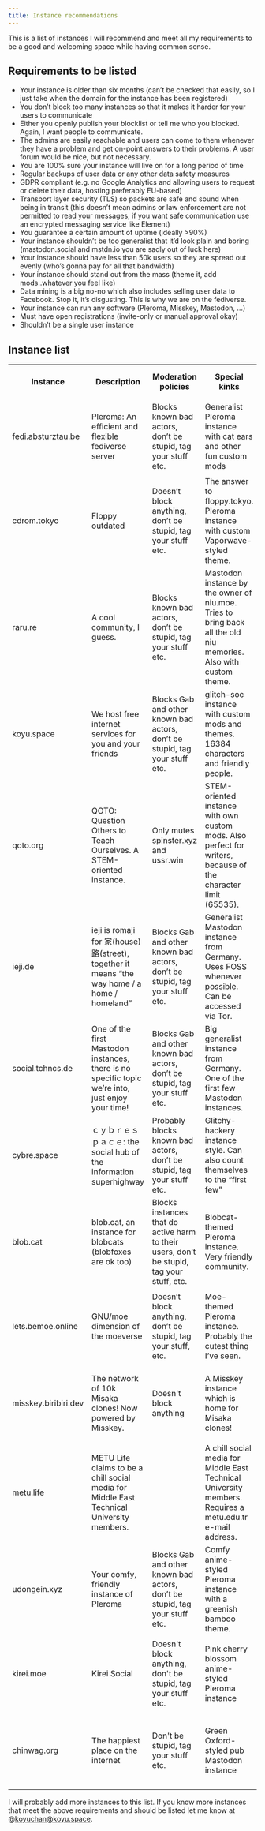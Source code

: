 ```yaml
---
title: Instance recommendations
---
```


This is a list of instances I will recommend and meet all my requirements to be a good and welcoming space while having common sense.

## Requirements to be listed

  * Your instance is older than six months (can&#8217;t be checked that easily, so I just take when the domain for the instance has been registered)
  * You don&#8217;t block too many instances so that it makes it harder for your users to communicate
  * Either you openly publish your blocklist or tell me who you blocked. Again, I want people to communicate.
  * The admins are easily reachable and users can come to them whenever they have a problem and get on-point answers to their problems. A user forum would be nice, but not necessary.
  * You are 100% sure your instance will live on for a long period of time
  * Regular backups of user data or any other data safety measures
  * GDPR compliant (e.g. no Google Analytics and allowing users to request or delete their data, hosting preferably EU-based)
  * Transport layer security (TLS) so packets are safe and sound when being in transit (this doesn&#8217;t mean admins or law enforcement are not permitted to read your messages, if you want safe communication use an encrypted messaging service like Element)
  * You guarantee a certain amount of uptime (ideally >90%)
  * Your instance shouldn&#8217;t be too generalist that it&#8217;d look plain and boring (mastodon.social and mstdn.io you are sadly out of luck here)
  * Your instance should have less than 50k users so they are spread out evenly (who&#8217;s gonna pay for all that bandwidth)
  * Your instance should stand out from the mass (theme it, add mods..whatever you feel like)
  * Data mining is a big no-no which also includes selling user data to Facebook. Stop it, it&#8217;s disgusting. This is why we are on the fediverse.
  * Your instance can run any software (Pleroma, Misskey, Mastodon, &#8230;)
  * Must have open registrations (invite-only or manual approval okay)
  * Shouldn&#8217;t be a single user instance

## Instance list

<table>
  <tr>
    <th>
      <strong>Instance</strong>
    </th>
    <th>
      <strong>Description</strong>
    </th>
    <th>
      Moderation policies
    </th>
    <th>
      <strong>Special</strong> kinks
    </th>
    <th>
      Instance banner/logo/admin icon
    </th>
  </tr>
  <tr>
    <td>
      fedi.absturztau.be
    </td>
    <td>
      Pleroma: An efficient and flexible fediverse server
    </td>
    <td>
      Blocks known bad actors, don’t be stupid, tag your stuff etc.
    </td>
    <td>
      Generalist Pleroma instance with cat ears and other fun custom mods
    </td>
    <td>
      <img class="wp-image-166" style="width: 150px" src="/wp-content/uploads/2020/11/blob.jpg" alt="">
    </td>
  </tr>
  <tr>
    <td>
      cdrom.tokyo
    </td>
    <td>
      Floppy outdated
    </td>
    <td>
      Doesn’t block anything, don’t be stupid, tag your stuff etc.
    </td>
    <td>
      The answer to floppy.tokyo. Pleroma instance with custom Vaporwave-styled theme.
    </td>
    <td>
      <img class="wp-image-164" style="width: 150px" src="/wp-content/uploads/2020/11/logo.png" alt="">
    </td>
  </tr>
  <tr>
    <td>
      raru.re
    </td>
    <td>
      A cool community, I guess.
    </td>
    <td>
      Blocks known bad actors, don’t be stupid, tag your stuff etc.
    </td>
    <td>
      Mastodon instance by the owner of niu.moe. Tries to bring back all the old niu memories. Also with custom theme.
    </td>
    <td>
      <img class="wp-image-150" style="width: 150px" src="/wp-content/uploads/2020/11/preview-b71f8f19db9f6dec0768332404514644.jpg" alt="">
    </td>
  </tr>
  <tr>
    <td>
      koyu.space
    </td>
    <td>
      We host free internet services for you and your friends
    </td>
    <td>
      Blocks Gab and other known bad actors, don’t be stupid, tag your stuff etc.
    </td>
    <td>
      glitch-soc instance with custom mods and themes. 16384 characters and friendly people.
    </td>
    <td>
      <img class="wp-image-172" style="width: 150px" src="/wp-content/uploads/2020/11/pb-icon_large.png" alt="">
    </td>
  </tr>
  <tr>
    <td>
      qoto.org
    </td>
    <td>
      QOTO: Question Others to Teach Ourselves. A STEM-oriented instance.
    </td>
    <td>
      Only mutes spinster.xyz and ussr.win
    </td>
    <td>
      STEM-oriented instance with own custom mods. Also perfect for writers, because of the character limit (65535).
    </td>
    <td>
      <img class="wp-image-156" style="width: 150px" src="/wp-content/uploads/2020/11/colored-qoto-thumbnail.png" alt="">
    </td>
  </tr>
  <tr>
    <td>
      ieji.de
    </td>
    <td>
      ieji is romaji for 家(house)路(street), together it means “the way home / a home / homeland”
    </td>
    <td>
      Blocks Gab and other known bad actors, don’t be stupid, tag your stuff etc.
    </td>
    <td>
      Generalist Mastodon instance from Germany. Uses FOSS whenever possible. Can be accessed via Tor.
    </td>
    <td>
      <img class="wp-image-206" style="width: 150px" src="/wp-content/uploads/2021/01/iejimas_white.png">
    </td>
  </tr>
  <tr>
    <td>
      social.tchncs.de
    </td>
    <td>
      One of the first Mastodon instances, there is no specific topic we’re into, just enjoy your time!
    </td>
    <td>
      Blocks Gab and other known bad actors, don’t be stupid, tag your stuff etc.
    </td>
    <td>
      Big generalist instance from Germany. One of the first few Mastodon instances.
    </td>
    <td>
      <img class="wp-image-168" style="width: 150px;" src="/wp-content/uploads/2020/11/logo-1.png" alt="" srcset="/wp-content/uploads/2020/11/logo-1.png 200w, /wp-content/uploads/2020/11/logo-1-150x150.png 150w" sizes="(max-width: 200px) 100vw, 200px" />
    </td>
  </tr>
  <tr>
    <td>
      cybre.space
    </td>
    <td>
      ｃｙｂｒｅｓｐａｃｅ: the social hub of the information superhighway
    </td>
    <td>
      Probably blocks known bad actors, don&#8217;t be stupid, tag your stuff etc.
    </td>
    <td>
      Glitchy-hackery instance style. Can also count themselves to the &#8220;first few&#8221;
    </td>
    <td>
      <img class="wp-image-175" style="width: 150px;" src="/wp-content/uploads/2020/11/logo-cybre-e5f7d490f241e9de9484e194fbc0d3fb.png" alt="" srcset="/wp-content/uploads/2020/11/logo-cybre-e5f7d490f241e9de9484e194fbc0d3fb.png 434w, /wp-content/uploads/2020/11/logo-cybre-e5f7d490f241e9de9484e194fbc0d3fb-300x300.png 300w, /wp-content/uploads/2020/11/logo-cybre-e5f7d490f241e9de9484e194fbc0d3fb-150x150.png 150w" sizes="(max-width: 434px) 100vw, 434px" />
    </td>
  </tr>
  <tr>
    <td>
      blob.cat
    </td>
    <td>
      blob.cat, an instance for blobcats (blobfoxes are ok too)
    </td>
    <td>
      Blocks instances that do active harm to their users, don&#8217;t be stupid, tag your stuff, etc.
    </td>
    <td>
      Blobcat-themed Pleroma instance. Very friendly community.
    </td>
    <td>
      <img class="wp-image-182" style="width: 150px;" src="/wp-content/uploads/2020/11/logo-3.png" alt="" />
    </td>
  </tr>
  <tr>
    <td>
      lets.bemoe.online
    </td>
    <td>
      GNU/moe dimension of the moeverse
    </td>
    <td>
      Doesn&#8217;t block anything, don&#8217;t be stupid, tag your stuff, etc.
    </td>
    <td>
      Moe-themed Pleroma instance. Probably the cutest thing I&#8217;ve seen.
    </td>
    <td>
      <img class="wp-image-186" style="width: 150px;" src="/wp-content/uploads/2020/11/logo-4.png" alt="" srcset="/wp-content/uploads/2020/11/logo-4.png 266w, /wp-content/uploads/2020/11/logo-4-150x150.png 150w" sizes="(max-width: 266px) 100vw, 266px" />
    </td>
  </tr>
  <tr>
    <td>
      misskey.biribiri.dev
    </td>
    <td>
      The network of 10k Misaka clones! Now powered by Misskey.
    </td>
    <td>
      Doesn't block anything
    </td>
    <td>
      A Misskey instance which is home for Misaka clones!
    </td>
    <td>
      <img style="width: 150px;" src="https://misskey.biribiri.dev/files/33a6ce51-521d-46ed-9fc7-7cfb90226533" />
    </td>
  </tr>
  <tr>
    <td>
      metu.life
    </td>
    <td>
      METU Life claims to be a chill social media for Middle East Technical University members.
    </td>
    <td>
    </td>
    <td>
      A chill social media for Middle East Technical University members. Requires a metu.edu.tr e-mail address.
    </td>
    <td>
      <img style="width: 150px;" src="https://metu.life/img/pb-icon-big.png" />
    </td>
  </tr>
  <tr>
    <td>
      udongein.xyz
    </td>
    <td>
      Your comfy, friendly instance of Pleroma
    </td>
    <td>
      Blocks Gab and other known bad actors, don’t be stupid, tag your stuff etc.
    </td>
    <td>
      Comfy anime-styled Pleroma instance with a greenish bamboo theme.
    </td>
    <td>
      <img style="width: 150px" src="https://udongein.xyz/favicon.png">
    </td>
  </tr>
  <tr>
    <td>
      kirei.moe
    </td>
    <td>
      Kirei Social
    </td>
    <td>
      Doesn't block anything, don't be stupid, tag your stuff etc.
    </td>
    <td>
      Pink cherry blossom anime-styled Pleroma instance
    </td>
    <td>
      <img style="width: 150px" src="https://kirei.moe/media/ae373139a1f2d1395a6d3138c321933540d9f2affe0fd93b56cee8d19542afb1.jpg">
    </td>
  </tr>
  <tr>
    <td>
      chinwag.org
    </td>
    <td>
      The happiest place on the internet
    </td>
    <td>
      Don't be stupid, tag your stuff etc.
    </td>
    <td>
      Green Oxford-styled pub Mastodon instance
    </td>
    <td>
      <img style="width: 150px" src="https://static.chinwag.org/site_uploads/files/000/000/006/original/cigarmanwoman.svg">
    </td>
  </tr>

</table>

I will probably add more instances to this list. If you know more instances that meet the above requirements and should be listed let me know at @koyuchan@koyu.space.
